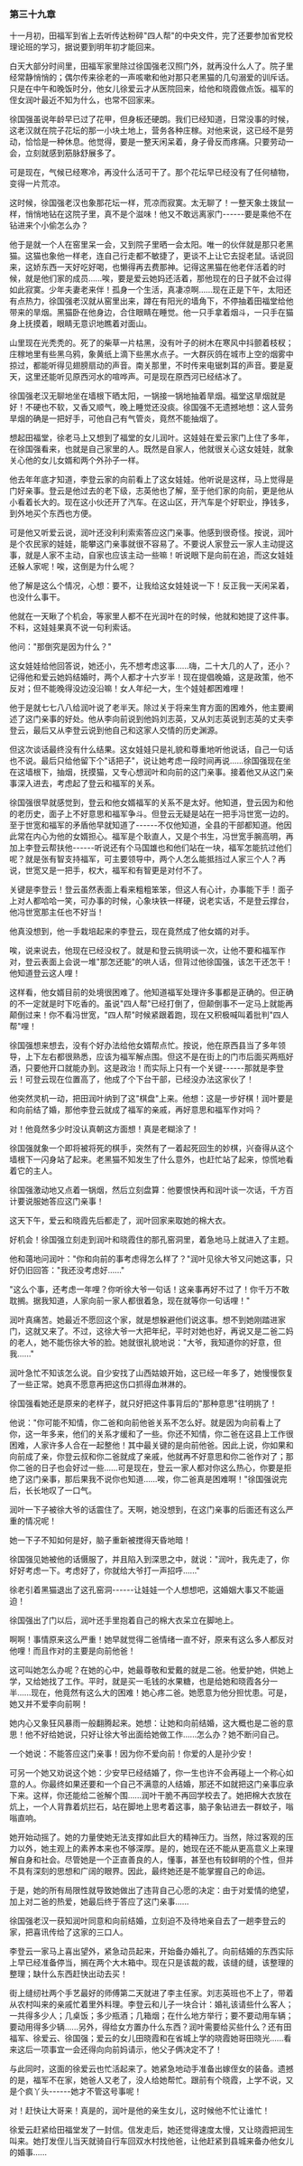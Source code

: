 ### 第三十九章

十一月初，田福军到省上去听传达粉碎"四人帮"的中央文件，完了还要参加省党校理论班的学习，据说要到明年初才能回来。

白天大部分时间里，田福军家里除过徐国强老汉照门外，就再没什么人了。院子里经常静悄悄的；偶尔传来徐老的一声咳嗽和他对那只老黑猫的几句溺爱的训斥话。只是在中午和晚饭时分，他女儿徐爱云才从医院回来，给他和晓霞做点饭。福军的侄女润叶最近不知为什么，也常不回家来。

徐国强虽说年龄早已过了花甲，但身板还硬朗。我们已经知道，日常没事的时候，这老汉就在院子花坛的那一小块土地上，营务各种庄稼。对他来说，这已经不是劳动，恰恰是一种休息。他觉得，要是一整天闲呆着，身子骨反而疼痛。只要劳动一会，立刻就感到筋脉舒展多了。

可是现在，气候已经寒冷，再没什么活可干了。那个花坛早已经没有了任何植物，变得一片荒凉。

这时候，徐国强老汉也象那花坛一样，荒凉而寂寞。太无聊了！一整天象土拨鼠一样，悄悄地钻在这院子里，真不是个滋味！他又不敢远离家门------要是乘他不在钻进来个小偷怎么办？

他于是就一个人在窑里呆一会，又到院子里晒一会太阳。唯一的伙伴就是那只老黑猫。这猫也象他一样老，连自己行走都不敏捷了，更谈不上让它去捉老鼠。话说回来，这娇东西一天好吃好喝，也懒得再去费那神。记得这黑猫在他老伴活着的时候，就是他们家的成员......唉，要是爱云她妈还活着，那他现在的日子就不会过得如此寂寞。少年夫妻老来伴！孤身一个生活，真凄凉啊......现在正是下午，太阳还有点热力，徐国强老汉就从窑里出来，蹲在有阳光的墙角下，不停抽着田福堂给他带来的旱烟。黑猫卧在他身边，合住眼睛在睡觉。他一只手拿着烟斗，一只手在猫身上抚摸着，眼睛无意识地瞧着对面山。

山里现在光秃秃的。死了的柴草一片枯黑，没有叶子的树木在寒风中抖颤着枝杈；庄稼地里有些黑乌鸦，象黄纸上滴下些黑水点子。一大群灰鸽在城市上空的烟雾中掠过，都能听得见翅膀扇动的声音。南关那里，不时传来电锯刺耳的声音。要是夏天，这里还能听见原西河水的喧哗声。可是现在原西河已经结冰了。

徐国强老汉无聊地坐在墙根下晒太阳，一锅接一锅地抽着旱烟。福堂这旱烟就是好！不硬也不软，又香又顺气，晚上睡觉还没痰。徐国强不无遗撼地想：这人营务旱烟的确是一把好手，可他自己有气管炎，竟然不能抽烟了。

想起田福堂，徐老马上又想到了福堂的女儿润叶。这娃娃在爱云家门上住了多年，在徐国强看来，也就是自己家里的人。既然是自家人，他就很关心这女娃娃，就象关心他的女儿女婿和两个外孙子一样。

他去年年底才知道，李登云家的向前看上了这女娃娃。他听说是这样，马上觉得是门好亲事。登云是他过去的老下级，志英他也了解，至于他们家的向前，更是他从小看着长大的。现在这小伙还开了汽车。在这山区，开汽车是个好职业，挣钱多，到外地买个东西也方便。

可是他又听爱云说，润叶还没利利索索答应这门亲事。他感到很奇怪。按说，润叶是个农民家的娃娃，能攀这门亲事就很不容易了。不要说人家登云一家人主动提这事，就是人家不主动，自家也应该主动一些嘛！听说眼下是向前在追，而这女娃娃还躲人家呢！唉，这倒是为什么呢？

他了解是这么个情况，心想：要不，让我给这女娃娃说一下！反正我一天闲呆着，也没什么事干。

他就在一天瞅了个机会，等家里人都不在光润叶在的时候，他就和她提了这件事。不料，这娃娃果真不说一句利索话。

他问："那倒究是因为什么？"

这女娃娃给他回答说，她还小，先不想考虑这事......嗨，二十大几的人了，还小？记得他和爱云她妈结婚时，两个人都才十六岁半！现在提倡晚婚，这是政策，他不反对；但不能晚得没边没沿嘛！女人年纪一大，生个娃娃都困难哩！

他于是就七七八八给润叶说了老半天。除过关于将来生育方面的困难外，他主要阐述了这门亲事的好处。他从李向前说到他妈刘志英，又从刘志英说到志英的丈夫李登云，最后又从李登云说到他自己和这家人交情的历史渊源。

但这次谈话最终没有什么结果。这女娃娃只是礼貌和尊重地听他说话，自己一句话也不说。最后只给他留下个"话把子"，说让她考虑一段时间再说......徐国强现在坐在这墙根下，抽烟，抚摸猫，又专心想润叶和向前的这门亲事。接着他又从这门亲事深入进去，考虑起了登云和福军的关系。

徐国强很早就感觉到，登云和他女婿福军的关系不是太好。他知道，登云因为和他的老历史，面子上不好意思和福军争斗。但登云无疑是站在一把手冯世宽一边的。至于世宽和福军的矛盾他早就知道了------不仅他知道，全县的干部都知道。他因此常在内心为他的女婿担心。福军是个耿直人，又是个书生，冯世宽手腕高明，再加上李登云帮扶他------听说还有个马国雄也和他们站在一块，福军怎能抗过他们呢？就是张有智支持福军，可主要领导中，两个人怎么能抵挡过人家三个人？再说，世宽又是一把手，权大，福军和有智更是对付不了。

关键是李登云！登云虽然表面上看来粗粗笨笨，但这人有心计，办事能下手！面子上对人都哈哈一笑，可办事的时候，心象块铁一样硬，说老实话，不是登云撑台，他冯世宽那主任也不好当！

他真没想到，他一手栽培起来的李登云，现在竟然成了他女婿的对手。

唉，说来说去，他现在已经没权了。就是和登云挑明谈一次，让他不要和福军作对，登云表面上会说一堆"那怎还能"的哄人话，但背过他徐国强，该怎干还怎干！他知道登云这人哩！

这样看，他女婿目前的处境很困难了。他知道福军处理许多事都是正确的。但正确的不一定就是时下吃香的。虽说"四人帮"已经打倒了，但颠倒事不一定马上就能再颠倒过来！你不看冯世宽，"四人帮"时候紧跟着跑，现在又积极喊叫着批判"四人帮"哩！

徐国强想来想去，没有个好办法给他女婿帮点忙。按说，他在原西县当了多年领导，上下左右都很熟悉，应该为福军解点围。但这不是在街上的门市后面买两瓶好酒，只要他开口就能办到。这是政治！而实际上只有一个关键------那就是李登云！可登云现在位置高了，他成了个下台干部，已经没办法这家伙了！

他突然灵机一动，把田润叶纳到了这"棋盘"上来。他想：这是一步好棋！润叶要是和向前结了婚，那他李登云就成了福军的亲戚，再好意思和福军作对吗？

对！他竟然多少时没认真朝这方面想！真是老糊涂了！

徐国强就象一个即将被将死的棋手，突然有了一着起死回生的妙棋，兴奋得从这个墙根下一闪身站了起来。老黑猫不知发生了什么意外，也赶忙站了起来，惊慌地看着它的主人。

徐国强激动地又点着一锅烟，然后立刻盘算：他要恨快再和润叶谈一次话，千方百计要说服她答应这门亲事！

这天下午，爱云和晓霞先后都走了，润叶回家来取她的棉大衣。

好机会！徐国强立刻走到润叶和晓霞住的那孔窑洞里，着急地马上就进入了主题。

他和蔼地问润叶："你和向前的事考虑得怎么样了？"润叶见徐大爷又问她这事，只好仍旧回答："我还没考虑好......"

"这么个事，还考虑一年哩？你听徐大爷一句话！这亲事再好不过了！你千万不敢耽搁。据我知道，人家向前一家人都很着急，现在就等你一句话哩！"

润叶真痛苦。她最近不愿回这个家，就是想躲避他们说这事。想不到她刚踏进家门，这就又来了。不过，这徐大爷一大把年纪，平时对她也好，再说又是二爸二妈的老人，她不能伤徐大爷的脸。她就很礼貌地说："大爷，我知道你的好意，但我......"

润叶急忙不知该怎么说。自少安找了山西姑娘开始，这已经一年多了，她慢慢恢复了一些正常。她真不愿意再把这伤口抓得血淋淋的。

徐国强看她还是原来的老样子，就只好把这件事背后的"那种意思"往明挑了！

他说："你可能不知情，你二爸和向前他爸关系不怎么好。就是因为向前看上了你，这一年多来，他们的关系才缓和了一些。你还不知情，你二爸在这县上工作很困难，人家许多人合在一起整他！其中最关键的是向前他爸。因此上说，你如果和向前成了亲，你登云叔和你二爸就成了亲戚，他就再不好意思和你二爸作对了；那你二爸的日子也会好过一些......可是现在，登云一家人都对你这么热心，你要是拒绝了这门亲事，那后果我不说你也知道......唉，你二爸真是困难啊！"徐国强说完后，长长地叹了一口气。

润叶一下子被徐大爷的话震住了。天啊，她没想到，在这门亲事的后面还有这么严重的情况呢！

她一下子不知如何是好，脑子重新被搅得天昏地暗！

徐国强见她被他的话慑服了，并且陷入到深思之中，就说："润叶，我先走了，你好好考虑一下。考虑好了，你就给大爷打一声招呼......"

徐老引着黑猫退出了这孔窑洞------让娃娃一个人想想吧，这婚姻大事又不能逼迫！

徐国强出了门以后，润叶还手里抱着自己的棉大衣呆立在脚地上。

啊啊！事情原来这么严重！她早就觉得二爸情绪一直不好，原来有这么多人都反对他哩！而且作对的主要是向前他爸！

这可叫她怎么办呢？在她的心中，她最尊敬和爱戴的就是二爸。他爱护她，供她上学，又给她找了工作。平时，就是买一毛钱的水果糖，也是给她和晓霞各分一半......现在，他竟然有这么大的困难！她心疼二爸。她愿意为他分担忧患。可是，她又并不爱李向前啊！

她内心又象狂风暴雨一般翻腾起来。她想：让她和向前结婚，这大概也是二爸的意思！他不好给她说，只好让徐大爷出面给她做工作......怎么办？她不断问自己。

一个她说：不能答应这门亲事！因为你不爱向前！你爱的人是孙少安！

可另一个她又劝说这个她：少安早已经结婚了，你一生也许不会再碰上一个称心如意的人。你最终如果还要和一个自己不满意的人结婚，那还不如就把这门亲事应承下来。这样，你还能给二爸解个围......润叶干脆不再回学校去了。她把棉大衣放在炕上，一个人背靠着炕拦石，站在脚地上思考着这事，脑子象钻进去一群蚊子，嗡嗡直响。

她开始动摇了。她的力量使她无法支撑如此巨大的精神压力。当然，除过客观的压力以外，她主观上的素养本来也不够深厚。是的，她现在还不能从更高意义上来理解自身和社会。尽管她是一个正直善良的人，懂事，甚至也有较鲜明的个性，但并不具有深刻的思想和广阔的眼界。因此，最终她还是不能掌握自己的命运。

于是，她的所有局限性就导致她做出了违背自己心愿的决定：由于对爱情的绝望，加上对二爸的热爱，她最后终于答应了这门亲事......

徐国强老汉一获知润叶同意和向前结婚，立刻迫不及待地亲自去了一趟李登云的家，把喜讯传给了这家的三口人。

李登云一家马上喜出望外，紧急动员起来，开始备办婚礼了。向前结婚的东西实际上早已经准备停当，搁在两个大木箱中。现在只是该裁的裁，该缝的缝，该整理的整理；缺什么东西赶快出动去买！

街上缝纫社两个手艺最好的师傅第二天就进了李主任家。刘志英班也不上了，带着从农村叫来的亲戚忙着里外料理。李登云和儿子一块合计：婚礼该请些什么客人；一共得多少人；几桌饭；多少瓶酒；几箱烟；在什么地方举行；要不要动用车辆；要动用得多少辆......另外，得给女方置办什么东西？润叶需要给买些什么？还有田福军、徐爱云、徐国强；爱云的女儿田晓霞和在省城上学的晓霞她哥田晓光......看来这后一项事宜一会还得向向前妈请示，他父子俩决定不了！

与此同时，这面的徐爱云也忙活起来了。她紧急地动手准备出嫁侄女的装备。遗撼的是，福军不在家，她爸人又老了，没人给她帮忙。跟前有个晓霞，上学不说，又是个疯丫头------她才不管这号事呢！

对！赶快让大哥来！真是的，润叶是他的亲生女儿，这时候他不忙让谁忙！

徐爱云赶紧给田福堂发了一封信。信发走后，她还觉得速度太慢，又让晓霞把润生叫来。她打发侄儿当天就骑自行车回双水村找他爸，让他赶紧到县城来备办他女儿的婚事......